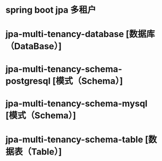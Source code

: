 # spring boot jpa 多租户

# jpa-multi-tenancy-database                [数据库（DataBase）]

# jpa-multi-tenancy-schema-postgresql       [模式（Schema）]

# jpa-multi-tenancy-schema-mysql            [模式（Schema）]

# jpa-multi-tenancy-schema-table            [数据表（Table）]
